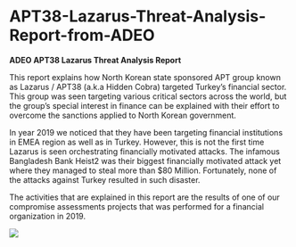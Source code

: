 # APT38-Lazarus-Threat-Analysis-Report-from-ADEO

**ADEO APT38 Lazarus Threat Analysis Report**

This report explains how North Korean state sponsored APT group known as Lazarus / APT38 (a.k.a Hidden Cobra) targeted Turkey’s financial sector. This group was seen targeting various critical sectors across the world, but the group’s special interest in finance can be explained with their effort to overcome the sanctions applied to North Korean government.

In year 2019 we noticed that they have been targeting financial institutions in EMEA region as well as in Turkey. However, this is not the first time Lazarus is seen orchestrating financially motivated attacks. The infamous Bangladesh Bank Heist2 was their biggest financially motivated attack yet where they managed to steal more than $80 Million. Fortunately, none of the attacks against Turkey resulted in such disaster.

The activities that are explained in this report are the results of one of our compromise assessments projects that was performed for a financial organization in 2019.

![](/Users/halilozturkci/%23APT_Reports_From_ADEO/APT38-Lazarus-Threat-Analysis-Report-from-ADEO/Lazarus_APT38.png)
